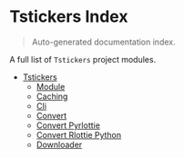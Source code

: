 # Tstickers Index

> Auto-generated documentation index.

A full list of `Tstickers` project modules.

- [Tstickers](tstickers/index.md#tstickers)
    - [Module](tstickers/module.md#module)
    - [Caching](tstickers/caching.md#caching)
    - [Cli](tstickers/cli.md#cli)
    - [Convert](tstickers/convert.md#convert)
    - [Convert Pyrlottie](tstickers/convert_pyrlottie.md#convert-pyrlottie)
    - [Convert Rlottie Python](tstickers/convert_rlottie_python.md#convert-rlottie-python)
    - [Downloader](tstickers/downloader.md#downloader)
